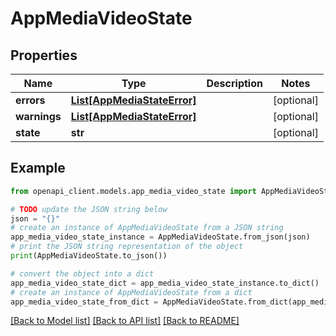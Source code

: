 # AppMediaVideoState


## Properties

Name | Type | Description | Notes
------------ | ------------- | ------------- | -------------
**errors** | [**List[AppMediaStateError]**](AppMediaStateError.md) |  | [optional] 
**warnings** | [**List[AppMediaStateError]**](AppMediaStateError.md) |  | [optional] 
**state** | **str** |  | [optional] 

## Example

```python
from openapi_client.models.app_media_video_state import AppMediaVideoState

# TODO update the JSON string below
json = "{}"
# create an instance of AppMediaVideoState from a JSON string
app_media_video_state_instance = AppMediaVideoState.from_json(json)
# print the JSON string representation of the object
print(AppMediaVideoState.to_json())

# convert the object into a dict
app_media_video_state_dict = app_media_video_state_instance.to_dict()
# create an instance of AppMediaVideoState from a dict
app_media_video_state_from_dict = AppMediaVideoState.from_dict(app_media_video_state_dict)
```
[[Back to Model list]](../README.md#documentation-for-models) [[Back to API list]](../README.md#documentation-for-api-endpoints) [[Back to README]](../README.md)



